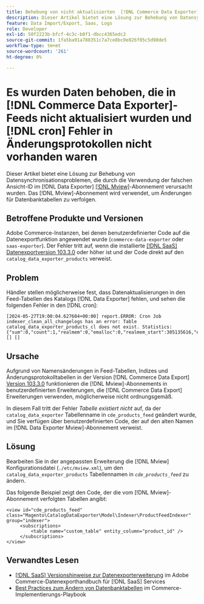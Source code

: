 ```yaml
---
title: Behebung von nicht aktualisierten  [!DNL Commerce Data Exporter] - [!DNL cron] -Fehlern mit Changelog-Tabelle existiert nicht
description: Dieser Artikel bietet eine Lösung zur Behebung von Datensynchronisationsproblemen, die durch die Verwendung einer falschen Ansicht bei der Anmeldung  [!DNL Commerce Data Exporter mview]  werden.
feature: Data Import/Export, Saas, Logs
role: Developer
exl-id: 50f2223b-bfcf-4c3c-b0f1-dbcc4365edc2
source-git-commit: 1fa5ba91a788351c7a7ce8bc0e826f05c5d98de5
workflow-type: tm+mt
source-wordcount: '261'
ht-degree: 0%

---
```


# Es wurden Daten behoben, die in [!DNL Commerce Data Exporter]-Feeds nicht aktualisiert wurden und [!DNL cron] Fehler in Änderungsprotokollen nicht vorhanden waren

Dieser Artikel bietet eine Lösung zur Behebung von Datensynchronisationsproblemen, die durch die Verwendung der falschen Ansicht-ID im [!DNL Data Exporter] [[!DNL Mview]](https://developer.adobe.com/commerce/php/development/components/indexing/#mview)-Abonnement verursacht wurden. Das [!DNL Mview]-Abonnement wird verwendet, um Änderungen für Datenbanktabellen zu verfolgen.

## Betroffene Produkte und Versionen

Adobe Commerce-Instanzen, bei denen benutzerdefinierter Code auf die Datenexportfunktion angewendet wurde (`commerce-data-exporter` oder `saas-exporter`). Der Fehler tritt auf, wenn die installierte [[!DNL SaaS] Datenexportversion 103.3.0](https://experienceleague.adobe.com/de/docs/commerce-merchant-services/saas-data-export/release-notes#release-6) oder höher ist und der Code direkt auf den `catalog_data_exporter_products` verweist.

## Problem

Händler stellen möglicherweise fest, dass Datenaktualisierungen in den Feed-Tabellen des Katalogs [!DNL Data Exporter] fehlen, und sehen die folgenden Fehler in den [!DNL cron]:

```
[2024-05-27T19:00:04.627604+00:00] report.ERROR: Cron Job indexer_clean_all_changelogs has an error: Table catalog_data_exporter_products_cl does not exist. Statistics: {"sum":0,"count":1,"realmem":0,"emalloc":0,"realmem_start":305135616,"emalloc_start":283210384} [] [] 
```

## Ursache

Aufgrund von Namensänderungen in Feed-Tabellen, Indizes und Änderungsprotokolltabellen in der Version [!DNL Commerce Data Export] [Version 103.3.0](https://experienceleague.adobe.com/de/docs/commerce-merchant-services/saas-data-export/release-notes#release-9) funktionieren die [!DNL Mview]-Abonnements in benutzerdefinierten Erweiterungen, die [!DNL Commerce Data Export] Erweiterungen verwenden, möglicherweise nicht ordnungsgemäß.

In diesem Fall tritt der Fehler *Tabelle existiert nicht* auf, da der `catalog_data_exporter` Tabellenname in `cde_products_feed` geändert wurde, und Sie verfügen über benutzerdefinierten Code, der auf den alten Namen im [!DNL Data Exporter Mview]-Abonnement verweist.

## Lösung

Bearbeiten Sie in der angepassten Erweiterung die [!DNL Mview] Konfigurationsdatei (```./etc/mview.xml```), um den `catalog_data_exporter_products` Tabellennamen in *`cde_products_feed`* zu ändern.

Das folgende Beispiel zeigt den Code, der die vom [!DNL Mview]-Abonnement verfolgten Tabellen angibt:

```
<view id="cde_products_feed" class="Magento\CatalogDataExporter\Model\Indexer\ProductFeedIndexer" group="indexer">
     <subscriptions>
         <table name="custom_table" entity_column="product_id" />
     </subscriptions>
</view>
```

## Verwandtes Lesen

* [[!DNL SaaS] Versionshinweise zur Datenexporterweiterung](https://experienceleague.adobe.com/de/docs/commerce-merchant-services/saas-data-export/release-notes) im Adobe Commerce-Datenexporthandbuch für [!DNL SaaS] Services
* [Best Practices zum Ändern von Datenbanktabellen](https://experienceleague.adobe.com/de/docs/commerce-operations/implementation-playbook/best-practices/development/modifying-core-and-third-party-tables#why-adobe-recommends-avoiding-modifications) im Commerce-Implementierungs-Playbook
